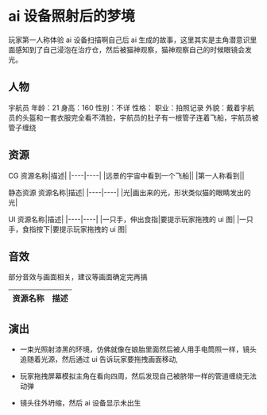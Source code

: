 # ai 设备照射后的梦境

玩家第一人称体验 ai 设备扫描啊自己后 ai 生成的故事，这里其实是主角潜意识里面感知到了自己浸泡在治疗仓，然后被猫神观察，猫神观察自己的时候眼镜会发光。

## 人物

宇航员
年龄：21
身高：160
性别：不详
性格：
职业：拍照记录
外貌：戴着宇航员的头盔和一套衣服完全看不清脸，宇航员的肚子有一根管子连着飞船，宇航员被管子缠绕

## 资源

CG
资源名称|描述|
|----|----|
|远景的宇宙中看到一个飞船||
|第一人称看到||

静态资源
资源名称|描述|
|----|----|
|光|画出来的光，形状类似猫的眼睛发出的光|

UI
资源名称|描述|
|----|----|
|一只手，伸出食指|要提示玩家拖拽的 ui 图|
|一只手，食指按下|要提示玩家拖拽的 ui 图|

## 音效

部分音效与画面相关，建议等画面确定完再搞

资源名称|描述|
|----|----|

## 演出

- 一束光照射漆黑的环境，仿佛就像在娘胎里面然后被人用手电筒照一样，镜头追随着光源，然后通过 ui 告诉玩家要拖拽画面移动,

- 玩家拖拽屏幕模拟主角在看向四周，然后发现自己被脐带一样的管道缠绕无法动弹
- 镜头往外坍缩，然后 ai 设备显示未出生
